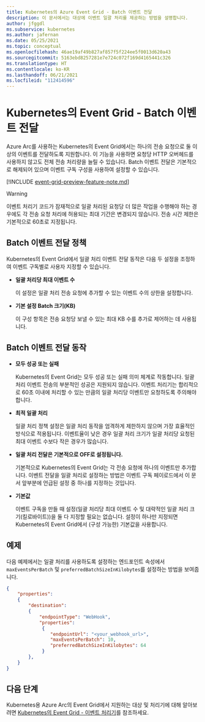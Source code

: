 ```yaml
---
title: Kubernetes의 Azure Event Grid - Batch 이벤트 전달
description: 이 문서에서는 대상에 이벤트 일괄 처리를 제공하는 방법을 설명합니다.
author: jfggdl
ms.subservice: kubernetes
ms.author: jafernan
ms.date: 05/25/2021
ms.topic: conceptual
ms.openlocfilehash: 46ae19af49b827af857f5f224ee5f0013d620a43
ms.sourcegitcommit: 5163ebd8257281e7e724c072f169d4165441c326
ms.translationtype: HT
ms.contentlocale: ko-KR
ms.lasthandoff: 06/21/2021
ms.locfileid: "112414596"
---
```

# <a name="event-grid-on-kubernetes---batch-event-delivery"></a>Kubernetes의 Event Grid - Batch 이벤트 전달 
Azure Arc를 사용하는 Kubernetes의 Event Grid에서는 하나의 전송 요청으로 둘 이상의 이벤트를 전달하도록 지원합니다. 이 기능을 사용하면 요청당 HTTP 오버헤드를 사용하지 않고도 전체 전송 처리량을 늘릴 수 있습니다. Batch 이벤트 전달은 기본적으로 해제되어 있으며 이벤트 구독 구성을 사용하여 설정할 수 있습니다. 

[!INCLUDE [event-grid-preview-feature-note.md](../includes/event-grid-preview-feature-note.md)]

> [!WARNING]
> 이벤트 처리기 코드가 잠재적으로 일괄 처리된 요청당 더 많은 작업을 수행해야 하는 경우에도 각 전송 요청 처리에 허용되는 최대 기간은 변경되지 않습니다. 전송 시간 제한은 기본적으로 60초로 지정됩니다.

## <a name="batch-event-delivery-policy"></a>Batch 이벤트 전달 정책
Kubernetes의 Event Grid에서 일괄 처리 이벤트 전달 동작은 다음 두 설정을 조정하여 이벤트 구독별로 사용자 지정할 수 있습니다.

- **일괄 처리당 최대 이벤트 수**
    
    이 설정은 일괄 처리 전송 요청에 추가할 수 있는 이벤트 수의 상한을 설정합니다.
- **기본 설정 Batch 크기(KB)**
    
    이 구성 항목은 전송 요청당 보낼 수 있는 최대 KB 수를 추가로 제어하는 데 사용됩니다.

## <a name="batch-event-delivery-behavior"></a>Batch 이벤트 전달 동작   

- **모두 성공 또는 실패**

    Kubernetes의 Event Grid는 모두 성공 또는 실패 의미 체계로 작동합니다. 일괄 처리 이벤트 전송의 부분적인 성공은 지원되지 않습니다. 이벤트 처리기는 합리적으로 60초 이내에 처리할 수 있는 만큼의 일괄 처리당 이벤트만 요청하도록 주의해야 합니다.
- **최적 일괄 처리**

    일괄 처리 정책 설정은 일괄 처리 동작을 엄격하게 제한하지 않으며 가장 효율적인 방식으로 적용됩니다. 이벤트율이 낮은 경우 일괄 처리 크기가 일괄 처리당 요청된 최대 이벤트 수보다 작은 경우가 많습니다.
- **일괄 처리 전달은 기본적으로 OFF로 설정됩니다.**

    기본적으로 Kubernetes의 Event Grid는 각 전송 요청에 하나의 이벤트만 추가합니다. 이벤트 전달을 일괄 처리로 설정하는 방법은 이벤트 구독 페이로드에서 이 문서 앞부분에 언급된 설정 중 하나를 지정하는 것입니다.
- **기본값**

    이벤트 구독을 만들 때 설정(일괄 처리당 최대 이벤트 수 및 대략적인 일괄 처리 크기(킬로바이트))을 둘 다 지정할 필요는 없습니다. 설정이 하나만 지정되면 Kubernetes의 Event Grid에서 (구성 가능한) 기본값을 사용합니다. 

## <a name="example"></a>예제
다음 예제에서는 일괄 처리를 사용하도록 설정하는 엔드포인트 속성에서 `maxEventsPerBatch` 및 `preferredBatchSizeInKilobytes`를 설정하는 방법을 보여줍니다. 

```json
{
    "properties":
    {
        "destination":
        {
            "endpointType": "WebHook",
            "properties":
             {
                "endpointUrl": "<your_webhook_url>",
                "maxEventsPerBatch": 10,
                "preferredBatchSizeInKilobytes": 64
             }
        },
    }
}
```

## <a name="next-steps"></a>다음 단계
Kubernetes용 Azure Arc의 Event Grid에서 지원하는 대상 및 처리기에 대해 알아보려면 [Kubernetes의 Event Grid - 이벤트 처리기](event-handlers.md)를 참조하세요.